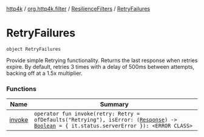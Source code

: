 [http4k](../../../index.md) / [org.http4k.filter](../../index.md) / [ResilienceFilters](../index.md) / [RetryFailures](./index.md)

# RetryFailures

`object RetryFailures`

Provide simple Retrying functionality. Returns the last response when retries expire.
By default, retries 3 times with a delay of 500ms between attempts, backing off at a 1.5x multiplier.

### Functions

| Name | Summary |
|---|---|
| [invoke](invoke.md) | `operator fun invoke(retry: Retry = ofDefaults("Retrying"), isError: (`[`Response`](../../../org.http4k.core/-response/index.md)`) -> `[`Boolean`](https://kotlinlang.org/api/latest/jvm/stdlib/kotlin/-boolean/index.html)` = { it.status.serverError }): <ERROR CLASS>` |
